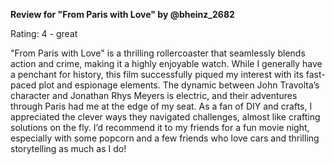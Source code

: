 **Review for "From Paris with Love" by @bheinz_2682**

Rating: 4 - great

"From Paris with Love" is a thrilling rollercoaster that seamlessly blends action and crime, making it a highly enjoyable watch. While I generally have a penchant for history, this film successfully piqued my interest with its fast-paced plot and espionage elements. The dynamic between John Travolta’s character and Jonathan Rhys Meyers is electric, and their adventures through Paris had me at the edge of my seat. As a fan of DIY and crafts, I appreciated the clever ways they navigated challenges, almost like crafting solutions on the fly. I’d recommend it to my friends for a fun movie night, especially with some popcorn and a few friends who love cars and thrilling storytelling as much as I do!
